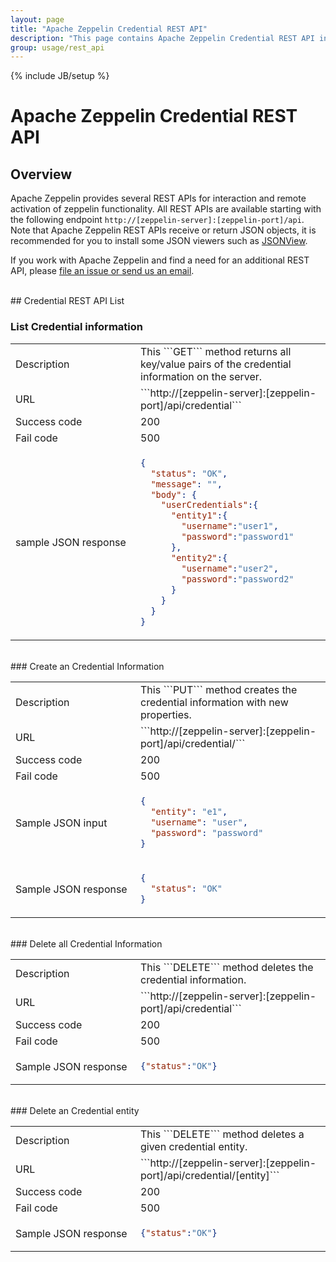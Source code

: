 ```yaml
---
layout: page
title: "Apache Zeppelin Credential REST API"
description: "This page contains Apache Zeppelin Credential REST API information."
group: usage/rest_api 
---
```

<!--
Licensed under the Apache License, Version 2.0 (the "License");
you may not use this file except in compliance with the License.
You may obtain a copy of the License at

http://www.apache.org/licenses/LICENSE-2.0

Unless required by applicable law or agreed to in writing, software
distributed under the License is distributed on an "AS IS" BASIS,
WITHOUT WARRANTIES OR CONDITIONS OF ANY KIND, either express or implied.
See the License for the specific language governing permissions and
limitations under the License.
-->
{% include JB/setup %}

# Apache Zeppelin Credential REST API

<div id="toc"></div>

## Overview
Apache Zeppelin provides several REST APIs for interaction and remote activation of zeppelin functionality.
All REST APIs are available starting with the following endpoint `http://[zeppelin-server]:[zeppelin-port]/api`. 
Note that Apache Zeppelin REST APIs receive or return JSON objects, it is recommended for you to install some JSON viewers such as [JSONView](https://chrome.google.com/webstore/detail/jsonview/chklaanhfefbnpoihckbnefhakgolnmc).

If you work with Apache Zeppelin and find a need for an additional REST API, please [file an issue or send us an email](http://zeppelin.apache.org/community.html).

<br />
## Credential REST API List

### List Credential information
  <table class="table-credential">
    <col width="200">
    <tr>
      <td>Description</td>
      <td>This ```GET``` method returns all key/value pairs of the credential information on the server.</td>
    </tr>
    <tr>
      <td>URL</td>
      <td>```http://[zeppelin-server]:[zeppelin-port]/api/credential```</td>
    </tr>
    <tr>
      <td>Success code</td>
      <td>200</td>
    </tr>
    <tr>
      <td> Fail code</td>
      <td> 500 </td>
    </tr>
    <tr>
      <td> sample JSON response
      </td>
      <td>

```json
{
  "status": "OK",
  "message": "",
  "body": {
    "userCredentials":{
      "entity1":{
        "username":"user1",
        "password":"password1"
      },
      "entity2":{
        "username":"user2",
        "password":"password2"
      }
    }
  }
}
```
</td>
    </tr>
  </table>

<br/>
### Create an Credential Information
  <table class="table-credential">
    <col width="200">
    <tr>
      <td>Description</td>
      <td>This ```PUT``` method creates the credential information with new properties.</td>
    </tr>
    <tr>
      <td>URL</td>
      <td>```http://[zeppelin-server]:[zeppelin-port]/api/credential/```</td>
    </tr>
    <tr>
      <td>Success code</td>
      <td>200</td>
    </tr>
    <tr>
      <td>Fail code</td>
      <td> 500 </td>
    </tr>
    <tr>
      <td>Sample JSON input</td>
      <td>

```json
{
  "entity": "e1",
  "username": "user",
  "password": "password"
}
```
</td>
    </tr>
    <tr>
      <td>Sample JSON response</td>
      <td>

```json
{
  "status": "OK"
}
```
</td>
    </tr>
  </table>


<br/>
### Delete all Credential Information

  <table class="table-credential">
    <col width="200">
    <tr>
      <td>Description</td>
      <td>This ```DELETE``` method deletes the credential information.</td>
    </tr>
    <tr>
      <td>URL</td>
      <td>```http://[zeppelin-server]:[zeppelin-port]/api/credential```</td>
    </tr>
    <tr>
      <td>Success code</td>
      <td>200</td>
    </tr>
    <tr>
      <td> Fail code</td>
      <td> 500 </td>
    </tr>
    <tr>
      <td>Sample JSON response</td>
      <td>

```json
{"status":"OK"}
```
</td>
    </tr>
  </table>


<br/>
### Delete an Credential entity

  <table class="table-credential">
    <col width="200">
    <tr>
      <td>Description</td>
      <td>This ```DELETE``` method deletes a given credential entity.</td>
    </tr>
    <tr>
      <td>URL</td>
      <td>```http://[zeppelin-server]:[zeppelin-port]/api/credential/[entity]```</td>
    </tr>
    <tr>
      <td>Success code</td>
      <td>200</td>
    </tr>
    <tr>
      <td> Fail code</td>
      <td> 500 </td>
    </tr>
    <tr>
      <td>Sample JSON response</td>
      <td>
        
```json
{"status":"OK"}
```
</td>
    </tr>
  </table>


<br/>

